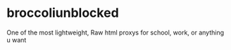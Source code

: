 # broccoliunblocked
One of the most lightweight, Raw html proxys for school, work, or anything u want
